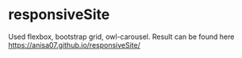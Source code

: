 # responsiveSite
Used flexbox, bootstrap grid, owl-carousel.
Result can be found here https://anisa07.github.io/responsiveSite/
